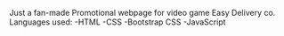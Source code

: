 Just a fan-made Promotional webpage for video game Easy Delivery co.
Languages used:
-HTML
-CSS
-Bootstrap CSS
-JavaScript
